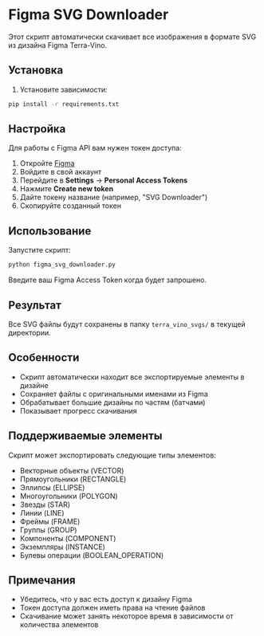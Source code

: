 # Figma SVG Downloader

Этот скрипт автоматически скачивает все изображения в формате SVG из дизайна Figma Terra-Vino.

## Установка

1. Установите зависимости:
```bash
pip install -r requirements.txt
```

## Настройка

Для работы с Figma API вам нужен токен доступа:

1. Откройте [Figma](https://www.figma.com/)
2. Войдите в свой аккаунт
3. Перейдите в **Settings** → **Personal Access Tokens**
4. Нажмите **Create new token**
5. Дайте токену название (например, "SVG Downloader")
6. Скопируйте созданный токен

## Использование

Запустите скрипт:
```bash
python figma_svg_downloader.py
```

Введите ваш Figma Access Token когда будет запрошено.

## Результат

Все SVG файлы будут сохранены в папку `terra_vino_svgs/` в текущей директории.

## Особенности

- Скрипт автоматически находит все экспортируемые элементы в дизайне
- Сохраняет файлы с оригинальными именами из Figma
- Обрабатывает большие дизайны по частям (батчами)
- Показывает прогресс скачивания

## Поддерживаемые элементы

Скрипт может экспортировать следующие типы элементов:
- Векторные объекты (VECTOR)
- Прямоугольники (RECTANGLE)
- Эллипсы (ELLIPSE)
- Многоугольники (POLYGON)
- Звезды (STAR)
- Линии (LINE)
- Фреймы (FRAME)
- Группы (GROUP)
- Компоненты (COMPONENT)
- Экземпляры (INSTANCE)
- Булевы операции (BOOLEAN_OPERATION)

## Примечания

- Убедитесь, что у вас есть доступ к дизайну Figma
- Токен доступа должен иметь права на чтение файлов
- Скачивание может занять некоторое время в зависимости от количества элементов